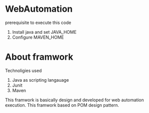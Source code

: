 # WebAutomation

prerequisite to execute this code 
 1. Install java and set JAVA_HOME
 2. Configure MAVEN_HOME

# About framwork
Technoligies used
 1. Java as scripting langauage
 2. Junit
 3. Maven 

This framwork is basically design and developed for web automation execution. This framwork based on POM design pattern.


    
